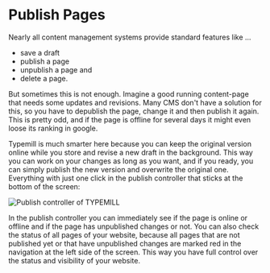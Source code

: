 # Publish Pages

Nearly all content management systems provide standard features like ...

* save a draft
* publish a page
* unpublish a page and
* delete a page.

But sometimes this is not enough. Imagine a good running content-page that needs some updates and revisions. Many CMS don't have a solution for this, so you have to depublish the page, change it and then publish it again. This is pretty odd, and if the page is offline for several days it might even loose its ranking in google. 

Typemill is much smarter here because you can keep the original version online while you store and revise a new draft in the background. This way you can work on your changes as long as you want, and if you ready, you can simply publish the new version and overwrite the original one. Everything with just one click in the publish controller that sticks at the bottom of the screen:

![Publish controller of TYPEMILL](/media/publish-demo.gif)

In the publish controller you can immediately see if the page is online or offline and if the page has unpublished changes or not. You can also check the status of all pages of your website, because all pages that are not published yet or that have unpublished changes are marked red in the navigation at the left side of the screen. This way you have full control over the status and visibility of your website.
